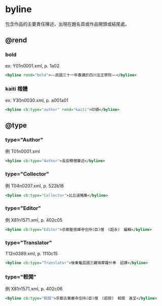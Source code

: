 # byline

包含作品的主要責任陳述，出現在題名頁或作品開頭或結尾處。

## @rend

### bold

ex: Y01n0001.xml, p. 1a02

```xml
<byline rend="bold">——民國三十一年春講於四川法王學院——</byline>
```
### kaiti 楷體

ex: Y30n0030.xml, p. a001a01

```xml
<byline cb:type="author" rend="kaiti">印順</byline>
```

## @type

### type="Author"

例 T01n0001.xml

```xml
<byline cb:type="Author">長安釋僧肇述</byline>
```

### type="Collector"

例 T04n0207.xml, p. 522b18

```xml
<byline cb:type="Collector">比丘道略集</byline>
```

### type="Editor"

例 X81n1571.xml, p. 402c05

```xml
<byline cb:type="Editor">京都聖感禪寺住持(臣)僧　(超永)　編輯</byline>
```

### type="Translator"

T12n0389.xml, p. 1110c15

```xml
<byline cb:type="Translator">後秦龜茲國三藏鳩摩羅什奉　詔譯</byline>
```

### type="較閱"

例 X81n1571.xml, p. 402c06

```xml
<byline cb:type="較閱">京都古華嚴寺住持(臣)僧　(超揆)　較閱　進呈</byline>
```
